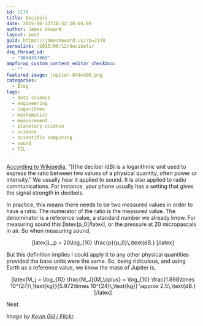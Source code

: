 ```yaml
---
id: 2178
title: Decibels
date: 2015-06-12T20:52:18-04:00
author: James Howard
layout: post
guid: https://jameshoward.us/?p=2178
permalink: /2015/06/12/decibels/
dsq_thread_id:
  - "3844337069"
ampforwp_custom_content_editor_checkbox:
  - ""
featured-image: jupiter-840x400.png
categories:
  - Blog
tags:
  - data science
  - engineering
  - logarithms
  - mathematics
  - measurement
  - planetary science
  - science
  - scientific computing
  - sound
  - TIL
---
```

<a href="http://en.wikipedia.org/wiki/Decibel">According to Wikipedia</a>, "[t]he decibel (dB) is a logarithmic unit used to express the ratio between two values of a physical quantity, often power or intensity."  We usually hear it applied to sound.  It is also applied to radio communications.  For instance, your phone usually has a setting that gives the signal strength in decibels.

In practice, this means there needs to be two measured values in order to have a ratio.    The numerator of the ratio is the measured value.  The denominator is a reference value, a standard number we already know.  For measuring sound this [latex]p_0[/latex], or the pressure at 20 micropascals in air.  So when measuring sound,

<center>[latex]L_p = 20\log_{10} \frac{p}{p_0}\,\text{dB.} [/latex]</center>

But this definition implies I could apply it to any other physical quantities provided the base units were the same.  So, being ridiculous, and using Earth as a reference value, we know the mass of Jupiter is,

<center>[latex]M_j = \log_{10} \frac{M_J}{M_\oplus} = \log_{10} \frac{1.898\times 10^{27}\,\text{kg}}{5.972\times 10^{24}\,\text{kg}} \approx 2.5\,\text{dB.}[/latex]</center>

Neat.

<em>Image by <a href="https://www.flickr.com/photos/kevinmgill/16149979389">Kevin Gill / Flickr</a>.</em>
